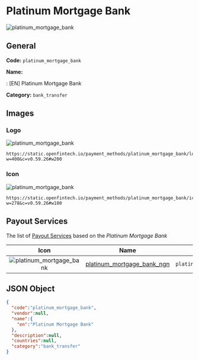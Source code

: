 
# Platinum Mortgage Bank 
![platinum_mortgage_bank](https://static.openfintech.io/payment_methods/platinum_mortgage_bank/logo.svg?w=400&c=v0.59.26#w200)  

## General 
**Code:** `platinum_mortgage_bank` 
 
**Name:** 
 
:	[EN] Platinum Mortgage Bank 
 
**Category:** `bank_transfer` 
 

## Images 

### Logo 
![platinum_mortgage_bank](https://static.openfintech.io/payment_methods/platinum_mortgage_bank/logo.svg?w=400&c=v0.59.26#w200)  

```
https://static.openfintech.io/payment_methods/platinum_mortgage_bank/logo.svg?w=400&c=v0.59.26#w200
```  

### Icon 
![platinum_mortgage_bank](https://static.openfintech.io/payment_methods/platinum_mortgage_bank/icon.svg?w=278&c=v0.59.26#w100)  

```
https://static.openfintech.io/payment_methods/platinum_mortgage_bank/icon.svg?w=278&c=v0.59.26#w100
```  

## Payout Services 
 
The list of [Payout Services](/payout-services/) based on the _Platinum Mortgage Bank_ 

|Icon|Name|Code| 
|:---:|:---:|:---:| 
|![platinum_mortgage_bank](https://static.openfintech.io/payout_methods/platinum_mortgage_bank/icon.svg?w=278&c=v0.59.26#w40) |[platinum_mortgage_bank_ngn](/payout-services/platinum_mortgage_bank_ngn/)|`platinum_mortgage_bank_ngn`| 
 

## JSON Object 

```json
{
  "code":"platinum_mortgage_bank",
  "vendor":null,
  "name":{
    "en":"Platinum Mortgage Bank"
  },
  "description":null,
  "countries":null,
  "category":"bank_transfer"
}
```  
